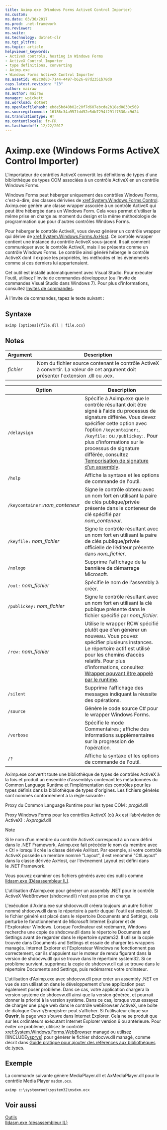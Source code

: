 ```yaml
---
title: Aximp.exe (Windows Forms ActiveX Control Importer)
ms.custom: 
ms.date: 03/30/2017
ms.prod: .net-framework
ms.reviewer: 
ms.suite: 
ms.technology: dotnet-clr
ms.tgt_pltfrm: 
ms.topic: article
helpviewer_keywords:
- ActiveX controls, hosting in Windows Forms
- ActiveX Control Importer
- type definitions, converting
- Aximp.exe
- Windows Forms ActiveX Control Importer
ms.assetid: 482c0d83-7144-4497-b626-87d2351b78d0
caps.latest.revision: "13"
author: mairaw
ms.author: mairaw
manager: wpickett
ms.workload: dotnet
ms.openlocfilehash: ebde5bd48b02c20f7d607ebcda2b18ed0830c569
ms.sourcegitcommit: 16186c34a957fdd52e5db7294f291f7530ac9d24
ms.translationtype: HT
ms.contentlocale: fr-FR
ms.lasthandoff: 12/22/2017
---
```

# <a name="aximpexe-windows-forms-activex-control-importer"></a>Aximp.exe (Windows Forms ActiveX Control Importer)
L'importateur de contrôles ActiveX convertit les définitions de types d'une bibliothèque de types COM associées à un contrôle ActiveX en un contrôle Windows Forms.  
  
 Windows Forms peut héberger uniquement des contrôles Windows Forms, c'est-à-dire, des classes dérivées de <xref:System.Windows.Forms.Control>. Aximp.exe génère une classe wrapper associée à un contrôle ActiveX qui peut être hébergée dans un Windows Form. Cela vous permet d'utiliser la même prise en charge au moment du design et la même méthodologie de programmation que pour d'autres contrôles Windows Forms.  
  
 Pour héberger le contrôle ActiveX, vous devez générer un contrôle wrapper qui dérive de <xref:System.Windows.Forms.AxHost>. Ce contrôle wrapper contient une instance du contrôle ActiveX sous-jacent. Il sait comment communiquer avec le contrôle ActiveX, mais il se présente comme un contrôle Windows Forms. Le contrôle ainsi généré héberge le contrôle ActiveX dont il expose les propriétés, les méthodes et les événements comme si ces derniers lui appartenaient.  
  
 Cet outil est installé automatiquement avec Visual Studio. Pour exécuter l'outil, utilisez l'invite de commandes développeur (ou l'invite de commandes Visual Studio dans Windows 7). Pour plus d'informations, consultez [Invites de commandes](../../../docs/framework/tools/developer-command-prompt-for-vs.md).  
  
 À l'invite de commandes, tapez le texte suivant :  
  
## <a name="syntax"></a>Syntaxe  
  
```  
aximp [options]{file.dll | file.ocx}  
```  
  
## <a name="remarks"></a>Notes  
  
|Argument|Description|  
|--------------|-----------------|  
|*fichier*|Nom du fichier source contenant le contrôle ActiveX à convertir. La valeur de cet argument doit présenter l'extension .dll ou .ocx.|  
  
|Option|Description|  
|------------|-----------------|  
|`/delaysign`|Spécifie à Aximp.exe que le contrôle résultant doit être signé à l'aide du processus de signature différée. Vous devez spécifier cette option avec l’option `/keycontainer:`, `/keyfile:` ou `/publickey:`. Pour plus d’informations sur le processus de signature différée, consultez [Temporisation de signature d’un assembly](../../../docs/framework/app-domains/delay-sign-assembly.md).|  
|`/help`|Affiche la syntaxe et les options de commande de l'outil.|  
|`/keycontainer:`*nom_conteneur*|Signe le contrôle obtenu avec un nom fort en utilisant la paire de clés publique/privée présente dans le conteneur de clé spécifié par *nom_conteneur*.|  
|`/keyfile:` *nom_fichier*|Signe le contrôle résultant avec un nom fort en utilisant la paire de clés publique/privée officielle de l’éditeur présente dans *nom_fichier*.|  
|`/nologo`|Supprime l'affichage de la bannière de démarrage Microsoft.|  
|`/out:` *nom_fichier*|Spécifie le nom de l'assembly à créer.|  
|`/publickey:` *nom_fichier*|Signe le contrôle résultant avec un nom fort en utilisant la clé publique présente dans le fichier spécifié par *nom_fichier*.|  
|`/rcw:` *nom_fichier*|Utilise le wrapper RCW spécifié plutôt que d'en générer un nouveau. Vous pouvez spécifier plusieurs instances. Le répertoire actif est utilisé pour les chemins d’accès relatifs. Pour plus d’informations, consultez [Wrapper pouvant être appelé par le runtime](../../../docs/framework/interop/runtime-callable-wrapper.md).|  
|`/silent`|Supprime l'affichage des messages indiquant la réussite des opérations.|  
|`/source`|Génère le code source C# pour le wrapper Windows Forms.|  
|`/verbose`|Spécifie le mode Commentaires ; affiche des informations supplémentaires sur la progression de l'opération.|  
|`/?`|Affiche la syntaxe et les options de commande de l'outil.|  
  
 Aximp.exe convertit toute une bibliothèque de types de contrôles ActiveX à la fois et produit un ensemble d'assemblys contenant les métadonnées du Common Language Runtime et l'implémentation des contrôles pour les types définis dans la bibliothèque de types d'origines. Les fichiers générés sont nommés conformément à la règle suivante :  
  
 Proxy du Common Language Runtime pour les types COM : *progid*.dll  
  
 Proxy Windows Forms pour les contrôles ActiveX (où Ax est l’abréviation de ActiveX) : Ax*progid*.dll  
  
> [!NOTE]
>  Si le nom d'un membre du contrôle ActiveX correspond à un nom défini dans le .NET Framework, Aximp.exe fait précéder le nom du membre avec « Ctl » lorsqu'il crée la classe dérivée AxHost. Par exemple, si votre contrôle ActiveX possède un membre nommé "Layout", il est renommé "CtlLayout" dans la classe dérivée AxHost, car l'événement Layout est défini dans le .NET Framework.  
  
 Vous pouvez examiner ces fichiers générés avec des outils comme [Ildasm.exe (Désassembleur IL)](../../../docs/framework/tools/ildasm-exe-il-disassembler.md).  
  
 L'utilisation d'Aximp.exe pour générer un assembly .NET pour le contrôle ActiveX WebBrowser (shdocvw.dll) n'est pas prise en charge.  
  
 L'exécution d'Aximp.exe sur shdocvw.dll créera toujours un autre fichier nommé shdocvw.dll dans le répertoire à partir duquel l'outil est exécuté. Si le fichier généré est placé dans le répertoire Documents and Settings, cela perturbe le fonctionnement de Microsoft Internet Explorer et de l'Explorateur Windows. Lorsque l'ordinateur est redémarré, Windows recherche une copie de shdocvw.dll dans le répertoire Documents and Settings avant de regarder dans le répertoire system32. Il utilise la copie trouvée dans Documents and Settings et essaie de charger les wrappers managés. Internet Explorer et l'Explorateur Windows ne fonctionnent pas correctement, car ils s'appuient sur le moteur de rendu figurant dans la version de shdocvw.dll qui se trouve dans le répertoire system32. Si ce problème survient, supprimez la copie de shdocvw.dll qui se trouve dans le répertoire Documents and Settings, puis redémarrez votre ordinateur.  
  
 L'utilisation d'Aximp.exe avec shdocvw.dll pour créer un assembly .NET en vue de son utilisation dans le développement d'une application peut également poser problème. Dans ce cas, votre application chargera la version système de shdocvw.dll ainsi que la version générée, et pourrait donner la priorité à la version système. Dans ce cas, lorsque vous essayez de charger une page web dans le contrôle webBrowser ActiveX, une boîte de dialogue Ouvrir/Enregistrer peut s’afficher. Si l’utilisateur clique sur **Ouvrir**, la page web s’ouvre dans Internet Explorer. Cela ne se produit que sur les ordinateurs exécutant Internet Explorer version 6 ou antérieure. Pour éviter ce problème, utilisez le contrôle <xref:System.Windows.Forms.WebBrowser> managé ou utilisez [!INCLUDE[vsprvs](../../../includes/vsprvs-md.md)] pour générer le fichier shdocvw.dll managé, comme décrit dans [Guide pratique pour ajouter des références aux bibliothèques de types](../../../docs/framework/interop/how-to-add-references-to-type-libraries.md).  
  
## <a name="example"></a>Exemple  
 La commande suivante génère MediaPlayer.dll et AxMediaPlayer.dll pour le contrôle Media Player `msdxm.ocx`.  
  
```  
aximp c:\systemroot\system32\msdxm.ocx  
```  
  
## <a name="see-also"></a>Voir aussi  
 [Outils](../../../docs/framework/tools/index.md)  
 [Ildasm.exe (désassembleur IL)](../../../docs/framework/tools/ildasm-exe-il-disassembler.md)
